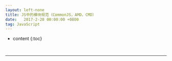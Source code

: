```yaml
---
layout: left-none
title: JS中的模块规范（CommonJS，AMD，CMD）
date:   2017-2-20 00:00:00 +0800
tag: JavaScript
---
```

* content
{:toc}
<br/>
<!-- more -->

<hr>

